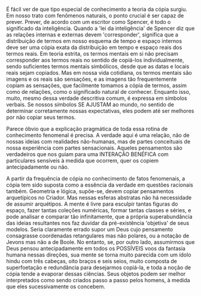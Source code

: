 É fácil ver de que tipo especial de conhecimento a teoria da cópia surgiu. Em nosso trato com fenômenos naturais, o ponto crucial é ser capaz de prever. Prever, de acordo com um escritor como Spencer, é todo o significado da inteligência. Quando a 'lei da inteligência' de Spencer diz que as relações internas e externas devem 'corresponder', significa que a distribuição de termos em nosso esquema de tempo e espaço internos deve ser uma cópia exata da distribuição em tempo e espaço reais dos termos reais. Em teoria estrita, os termos mentais em si não precisam corresponder aos termos reais no sentido de copiá-los individualmente, sendo suficientes termos mentais simbólicos, desde que as datas e locais reais sejam copiados. Mas em nossa vida cotidiana, os termos mentais são imagens e os reais são sensações, e as imagens tão frequentemente copiam as sensações, que facilmente tomamos a cópia de termos, assim como de relações, como o significado natural de conhecer. Enquanto isso, muito, mesmo dessa verdade descritiva comum, é expressa em símbolos verbais. Se nossos símbolos SE AJUSTAM ao mundo, no sentido de determinar corretamente nossas expectativas, eles podem até ser melhores por não copiar seus termos.

Parece óbvio que a explicação pragmática de toda essa rotina de conhecimento fenomenal é precisa. A verdade aqui é uma relação, não de nossas ideias com realidades não-humanas, mas de partes conceituais de nossa experiência com partes sensacionais. Aqueles pensamentos são verdadeiros que nos guiam para uma INTERAÇÃO BENÉFICA com particulares sensíveis à medida que ocorrem, quer os copiem antecipadamente ou não.

A partir da frequência de cópia no conhecimento de fatos fenomenais, a cópia tem sido suposta como a essência da verdade em questões racionais também. Geometria e lógica, supõe-se, devem copiar pensamentos arquetípicos no Criador. Mas nessas esferas abstratas não há necessidade de assumir arquétipos. A mente é livre para esculpir tantas figuras do espaço, fazer tantas coleções numéricas, formar tantas classes e séries, e pode analisar e comparar tão infinitamente, que a própria superabundância das ideias resultantes nos faz duvidar da pré-existência 'objetiva' de seus modelos. Seria claramente errado supor um Deus cujo pensamento consagrasse coordenadas retangulares mas não polares, ou a notação de Jevons mas não a de Boole. No entanto, se, por outro lado, assumirmos que Deus pensou antecipadamente em todos os POSSÍVEIS voos da fantasia humana nessas direções, sua mente se torna muito parecida com um ídolo hindu com três cabeças, oito braços e seis seios, muito composta de superfoetação e redundância para desejarmos copiá-la, e toda a noção de cópia tende a evaporar dessas ciências. Seus objetos podem ser melhor interpretados como sendo criados passo a passo pelos homens, à medida que eles sucessivamente os concebem.
